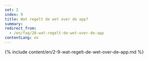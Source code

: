 ```yaml
---
set: 2
index: 9
title: Wat regelt de wet over de app?
summary: 
redirect_from: 
  - /en/faq/20-wat-regelt-de-wet-over-de-app
contentLang: en
---
```

{% include content/en/2-9-wat-regelt-de-wet-over-de-app.md %}
